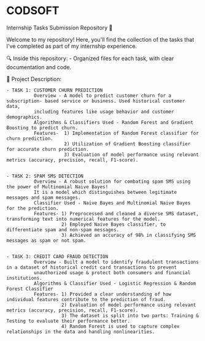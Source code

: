 # CODSOFT
Internship Tasks Submission Repository 📁
<br>

Welcome to my repository! Here, you'll find the collection of the tasks that I've completed as part of my internship experience. 

🔍 Inside this repository:
    - Organized files for each task, with clear documentation and code. <br>
  
📁 Project Description:


    - TASK 1: CUSTOMER CHURN PREDICTION
              Overview - A model to predict customer churn for a subscription- based service or business. Used historical customer data,         
              including features like usage behavior and customer demographics.
              Algorithms & Classifiers Used - Random Forest and Gradient Boosting to predict churn. 
              Features-  1) Implementation of Random Forest classifier for churn prediction.
                         2) Utilization of Gradient Boosting classifier for accurate churn prediction.
                         3) Evaluation of model performance using relevant metrics (accuracy, precision, recall, F1-score).
                         

    - TASK 2: SPAM SMS DETECTION
              Overview - A robust solution for combating spam SMS using the power of Multinomial Naive Bayes!
              It is a model which distinguishes between legitimate messages and spam messages.
              Classifier Used - Naive Bayes and Multinomial Naive Bayes for the prediction.
              Features- 1) Preprocessed and cleaned a diverse SMS dataset, transforming text into numerical features for the model.
                        2) Employed Naive Bayes classifier, to differentiate spam and non-spam messages.
                        3) Achieved an accuracy of 98% in classifying SMS messages as spam or not spam.


    - TASK 3: CREDIT CARD FRAUD DETECTION
              Overview - Built a model to identify fraudulent transactions in a dataset of historical credit card transactions to prevent         
              unauthorized usage & protect both consumers and financial institutions.
              Algorithms & Classifier Used - Logistic Regression & Random Forest Classifier
              Features- 1) Provided a clear understanding of how individual features contribute to the prediction of fraud.
                        2) Evaluation of model performance using relevant metrics (accuracy, precision, recall, F1-score).
                        3) The dataset is split into two parts: Training & Testing to evaluate their performance better.
                        4) Random Forest is used to capture complex relationships in the data and handling nonlinearities.

        
  
